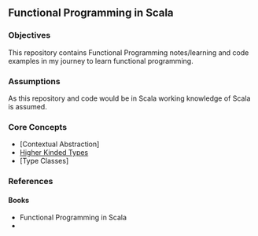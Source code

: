 ## Functional Programming in Scala

### Objectives
This repository contains Functional Programming notes/learning and code examples in my journey to learn functional programming.

### Assumptions
As this repository and code would be in Scala working knowledge of Scala is assumed.

### Core Concepts
* [Contextual Abstraction]
* [Higher Kinded Types]()
* [Type Classes]


### References
#### Books
* Functional Programming in Scala
* 

